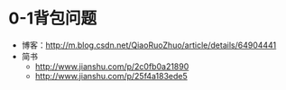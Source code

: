 # 0-1背包问题

- 博客：http://m.blog.csdn.net/QiaoRuoZhuo/article/details/64904441
- 简书
   - http://www.jianshu.com/p/2c0fb0a21890
   - http://www.jianshu.com/p/25f4a183ede5
